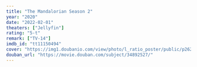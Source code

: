 ```yaml
---
title: "The Mandalorian Season 2"
year: "2020"
date: "2022-02-01"
theaters: ["Jellyfin"]
rating: "5-t"
remark: ["TV-14"]
imdb_id: "tt11150494"
cover: "https://img1.doubanio.com/view/photo/l_ratio_poster/public/p2620309098.jpg"
douban_url: "https://movie.douban.com/subject/34892527/"
---
```

